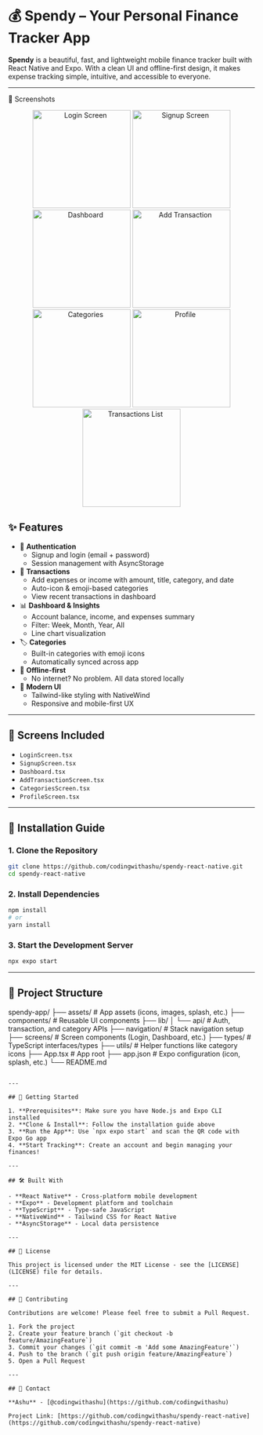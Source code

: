 # 💰 Spendy – Your Personal Finance Tracker App

**Spendy** is a beautiful, fast, and lightweight mobile finance tracker built with React Native and Expo. With a clean UI and offline-first design, it makes expense tracking simple, intuitive, and accessible to everyone.

---

📱 Screenshots

<div align="center">
  <img src="./screenshots/1.png" alt="Login Screen" width="200"/>
  <img src="./screenshots/2.png" alt="Signup Screen" width="200"/>
  <img src="./screenshots/3.png" alt="Dashboard" width="200"/>
  <img src="./screenshots/4.png" alt="Add Transaction" width="200"/>
</div>
<div align="center">
  <img src="./screenshots/5.png" alt="Categories" width="200"/>
  <img src="./screenshots/6.png" alt="Profile" width="200"/>
  <img src="./screenshots/7.png" alt="Transactions List" width="200"/>
</div>

## ✨ Features

- 🔐 **Authentication**
  - Signup and login (email + password)
  - Session management with AsyncStorage
- 💸 **Transactions**
  - Add expenses or income with amount, title, category, and date
  - Auto-icon & emoji-based categories
  - View recent transactions in dashboard
- 📊 **Dashboard & Insights**
  - Account balance, income, and expenses summary
  - Filter: Week, Month, Year, All
  - Line chart visualization
- 🏷️ **Categories**
  - Built-in categories with emoji icons
  - Automatically synced across app
- 🌙 **Offline-first**
  - No internet? No problem. All data stored locally
- 🎨 **Modern UI**
  - Tailwind-like styling with NativeWind
  - Responsive and mobile-first UX

---

## 📲 Screens Included

- `LoginScreen.tsx`
- `SignupScreen.tsx`
- `Dashboard.tsx`
- `AddTransactionScreen.tsx`
- `CategoriesScreen.tsx`
- `ProfileScreen.tsx`

---

## 🔧 Installation Guide

### 1. Clone the Repository

```bash
git clone https://github.com/codingwithashu/spendy-react-native.git
cd spendy-react-native
```

### 2. Install Dependencies

```bash
npm install
# or
yarn install
```

### 3. Start the Development Server

```bash
npx expo start
```

---

## 🧩 Project Structure

spendy-app/
├── assets/ # App assets (icons, images, splash, etc.)
├── components/ # Reusable UI components
├── lib/
│ └── api/ # Auth, transaction, and category APIs
├── navigation/ # Stack navigation setup
├── screens/ # Screen components (Login, Dashboard, etc.)
├── types/ # TypeScript interfaces/types
├── utils/ # Helper functions like category icons
├── App.tsx # App root
├── app.json # Expo configuration (icon, splash, etc.)
└── README.md

```

---

## 🚀 Getting Started

1. **Prerequisites**: Make sure you have Node.js and Expo CLI installed
2. **Clone & Install**: Follow the installation guide above
3. **Run the App**: Use `npx expo start` and scan the QR code with Expo Go app
4. **Start Tracking**: Create an account and begin managing your finances!

---

## 🛠️ Built With

- **React Native** - Cross-platform mobile development
- **Expo** - Development platform and toolchain
- **TypeScript** - Type-safe JavaScript
- **NativeWind** - Tailwind CSS for React Native
- **AsyncStorage** - Local data persistence

---

## 📝 License

This project is licensed under the MIT License - see the [LICENSE](LICENSE) file for details.

---

## 🤝 Contributing

Contributions are welcome! Please feel free to submit a Pull Request.

1. Fork the project
2. Create your feature branch (`git checkout -b feature/AmazingFeature`)
3. Commit your changes (`git commit -m 'Add some AmazingFeature'`)
4. Push to the branch (`git push origin feature/AmazingFeature`)
5. Open a Pull Request

---

## 📧 Contact

**Ashu** - [@codingwithashu](https://github.com/codingwithashu)

Project Link: [https://github.com/codingwithashu/spendy-react-native](https://github.com/codingwithashu/spendy-react-native)
```
